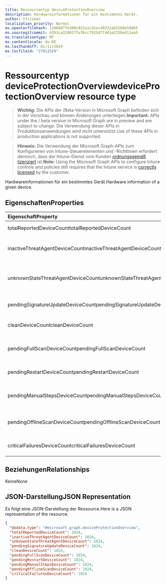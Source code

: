 ```yaml
---
title: Ressourcentyp deviceProtectionOverview
description: Hardwareinformationen für ein bestimmtes Gerät.
author: tfitzmac
localization_priority: Normal
ms.openlocfilehash: 12066877e380c022a1cd1ec49322ab51b8e59d65
ms.sourcegitcommit: d2b3ca32602ffa76cc7925d7f4d1e2258e611ea5
ms.translationtype: MT
ms.contentlocale: de-DE
ms.lasthandoff: 01/11/2019
ms.locfileid: "27811529"
---
```

# <a name="deviceprotectionoverview-resource-type"></a><span data-ttu-id="7ec5d-103">Ressourcentyp deviceProtectionOverview</span><span class="sxs-lookup"><span data-stu-id="7ec5d-103">deviceProtectionOverview resource type</span></span>

> <span data-ttu-id="7ec5d-104">**Wichtig:** Die APIs der /Beta-Version in Microsoft Graph befinden sich in der Vorschau und können Änderungen unterliegen.</span><span class="sxs-lookup"><span data-stu-id="7ec5d-104">**Important:** APIs under the / beta version in Microsoft Graph are in preview and are subject to change.</span></span> <span data-ttu-id="7ec5d-105">Die Verwendung dieser APIs in Produktionsanwendungen wird nicht unterstützt.</span><span class="sxs-lookup"><span data-stu-id="7ec5d-105">Use of these APIs in production applications is not supported.</span></span>

> <span data-ttu-id="7ec5d-106">**Hinweis:** Die Verwendung der Microsoft Graph-APIs zum Konfigurieren von Intune-Steuerelementen und -Richtlinien erfordert dennoch, dass der Intune-Dienst vom Kunden [ordnungsgemäß lizenziert](https://go.microsoft.com/fwlink/?linkid=839381) ist.</span><span class="sxs-lookup"><span data-stu-id="7ec5d-106">**Note:** Using the Microsoft Graph APIs to configure Intune controls and policies still requires that the Intune service is [correctly licensed](https://go.microsoft.com/fwlink/?linkid=839381) by the customer.</span></span>

<span data-ttu-id="7ec5d-107">Hardwareinformationen für ein bestimmtes Gerät.</span><span class="sxs-lookup"><span data-stu-id="7ec5d-107">Hardware information of a given device.</span></span>
## <a name="properties"></a><span data-ttu-id="7ec5d-108">Eigenschaften</span><span class="sxs-lookup"><span data-stu-id="7ec5d-108">Properties</span></span>
|<span data-ttu-id="7ec5d-109">Eigenschaft</span><span class="sxs-lookup"><span data-stu-id="7ec5d-109">Property</span></span>|<span data-ttu-id="7ec5d-110">Typ</span><span class="sxs-lookup"><span data-stu-id="7ec5d-110">Type</span></span>|<span data-ttu-id="7ec5d-111">Beschreibung</span><span class="sxs-lookup"><span data-stu-id="7ec5d-111">Description</span></span>|
|:---|:---|:---|
|<span data-ttu-id="7ec5d-112">totalReportedDeviceCount</span><span class="sxs-lookup"><span data-stu-id="7ec5d-112">totalReportedDeviceCount</span></span>|<span data-ttu-id="7ec5d-113">Int32</span><span class="sxs-lookup"><span data-stu-id="7ec5d-113">Int32</span></span>|<span data-ttu-id="7ec5d-114">Anzahl der insgesamt Geräte.</span><span class="sxs-lookup"><span data-stu-id="7ec5d-114">Total device count.</span></span>|
|<span data-ttu-id="7ec5d-115">inactiveThreatAgentDeviceCount</span><span class="sxs-lookup"><span data-stu-id="7ec5d-115">inactiveThreatAgentDeviceCount</span></span>|<span data-ttu-id="7ec5d-116">Int32</span><span class="sxs-lookup"><span data-stu-id="7ec5d-116">Int32</span></span>|<span data-ttu-id="7ec5d-117">Gerät mit inaktiven Threat Agent count</span><span class="sxs-lookup"><span data-stu-id="7ec5d-117">Device with inactive threat agent count</span></span>|
|<span data-ttu-id="7ec5d-118">unknownStateThreatAgentDeviceCount</span><span class="sxs-lookup"><span data-stu-id="7ec5d-118">unknownStateThreatAgentDeviceCount</span></span>|<span data-ttu-id="7ec5d-119">Int32</span><span class="sxs-lookup"><span data-stu-id="7ec5d-119">Int32</span></span>|<span data-ttu-id="7ec5d-120">Gerät Threat Agent Zustand wie unbekannte Count.</span><span class="sxs-lookup"><span data-stu-id="7ec5d-120">Device with threat agent state as unknown count.</span></span>|
|<span data-ttu-id="7ec5d-121">pendingSignatureUpdateDeviceCount</span><span class="sxs-lookup"><span data-stu-id="7ec5d-121">pendingSignatureUpdateDeviceCount</span></span>|<span data-ttu-id="7ec5d-122">Int32</span><span class="sxs-lookup"><span data-stu-id="7ec5d-122">Int32</span></span>|<span data-ttu-id="7ec5d-123">Das Gerät mit alten Signatur Count.</span><span class="sxs-lookup"><span data-stu-id="7ec5d-123">Device with old signature count.</span></span>|
|<span data-ttu-id="7ec5d-124">cleanDeviceCount</span><span class="sxs-lookup"><span data-stu-id="7ec5d-124">cleanDeviceCount</span></span>|<span data-ttu-id="7ec5d-125">Int32</span><span class="sxs-lookup"><span data-stu-id="7ec5d-125">Int32</span></span>|<span data-ttu-id="7ec5d-126">Bereinigen Sie die Anzahl der Geräte.</span><span class="sxs-lookup"><span data-stu-id="7ec5d-126">Clean device count.</span></span>|
|<span data-ttu-id="7ec5d-127">pendingFullScanDeviceCount</span><span class="sxs-lookup"><span data-stu-id="7ec5d-127">pendingFullScanDeviceCount</span></span>|<span data-ttu-id="7ec5d-128">Int32</span><span class="sxs-lookup"><span data-stu-id="7ec5d-128">Int32</span></span>|<span data-ttu-id="7ec5d-129">Anzahl der ausstehenden vollständigen Scan Geräte.</span><span class="sxs-lookup"><span data-stu-id="7ec5d-129">Pending full scan device count.</span></span>|
|<span data-ttu-id="7ec5d-130">pendingRestartDeviceCount</span><span class="sxs-lookup"><span data-stu-id="7ec5d-130">pendingRestartDeviceCount</span></span>|<span data-ttu-id="7ec5d-131">Int32</span><span class="sxs-lookup"><span data-stu-id="7ec5d-131">Int32</span></span>|<span data-ttu-id="7ec5d-132">Anzahl ausstehender Neustart-Geräte.</span><span class="sxs-lookup"><span data-stu-id="7ec5d-132">Pending restart device count.</span></span>|
|<span data-ttu-id="7ec5d-133">pendingManualStepsDeviceCount</span><span class="sxs-lookup"><span data-stu-id="7ec5d-133">pendingManualStepsDeviceCount</span></span>|<span data-ttu-id="7ec5d-134">Int32</span><span class="sxs-lookup"><span data-stu-id="7ec5d-134">Int32</span></span>|<span data-ttu-id="7ec5d-135">Anzahl der ausstehenden manuelle Schritte Geräte.</span><span class="sxs-lookup"><span data-stu-id="7ec5d-135">Pending manual steps device count.</span></span>|
|<span data-ttu-id="7ec5d-136">pendingOfflineScanDeviceCount</span><span class="sxs-lookup"><span data-stu-id="7ec5d-136">pendingOfflineScanDeviceCount</span></span>|<span data-ttu-id="7ec5d-137">Int32</span><span class="sxs-lookup"><span data-stu-id="7ec5d-137">Int32</span></span>|<span data-ttu-id="7ec5d-138">Anzahl der ausstehenden offline Scan Geräte.</span><span class="sxs-lookup"><span data-stu-id="7ec5d-138">Pending offline scan device count.</span></span>|
|<span data-ttu-id="7ec5d-139">criticalFailuresDeviceCount</span><span class="sxs-lookup"><span data-stu-id="7ec5d-139">criticalFailuresDeviceCount</span></span>|<span data-ttu-id="7ec5d-140">Int32</span><span class="sxs-lookup"><span data-stu-id="7ec5d-140">Int32</span></span>|<span data-ttu-id="7ec5d-141">Anzahl der Geräte kritische Fehler.</span><span class="sxs-lookup"><span data-stu-id="7ec5d-141">Critical failures device count.</span></span>|

## <a name="relationships"></a><span data-ttu-id="7ec5d-142">Beziehungen</span><span class="sxs-lookup"><span data-stu-id="7ec5d-142">Relationships</span></span>
<span data-ttu-id="7ec5d-143">Keine</span><span class="sxs-lookup"><span data-stu-id="7ec5d-143">None</span></span>
## <a name="json-representation"></a><span data-ttu-id="7ec5d-144">JSON-Darstellung</span><span class="sxs-lookup"><span data-stu-id="7ec5d-144">JSON Representation</span></span>
<span data-ttu-id="7ec5d-145">Es folgt eine JSON-Darstellung der Ressource.</span><span class="sxs-lookup"><span data-stu-id="7ec5d-145">Here is a JSON representation of the resource.</span></span>
<!-- {
  "blockType": "resource",
  "@odata.type": "microsoft.graph.deviceProtectionOverview"
}
-->
``` json
{
  "@odata.type": "#microsoft.graph.deviceProtectionOverview",
  "totalReportedDeviceCount": 1024,
  "inactiveThreatAgentDeviceCount": 1024,
  "unknownStateThreatAgentDeviceCount": 1024,
  "pendingSignatureUpdateDeviceCount": 1024,
  "cleanDeviceCount": 1024,
  "pendingFullScanDeviceCount": 1024,
  "pendingRestartDeviceCount": 1024,
  "pendingManualStepsDeviceCount": 1024,
  "pendingOfflineScanDeviceCount": 1024,
  "criticalFailuresDeviceCount": 1024
}
```





